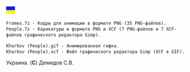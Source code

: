 ![](https://github.com/drilnet/vector-06c-grf2bmp/blob/master/UA.png)

```
Frames.7z - Кадры для анимации в формате PNG (35 PNG-файлов).
People.7z - Карикатуры в формате PNG и XCF (7 PNG-файлов и 7 XCF-файлов графического редактора Gimp).
```

```
Kharkov (People).gif - Анимированная гифка.
Kharkov (People).xcf - Файл графического редактора Gimp (XCF в GIF).
```

Украина. (**C**) Демидов С.В.
